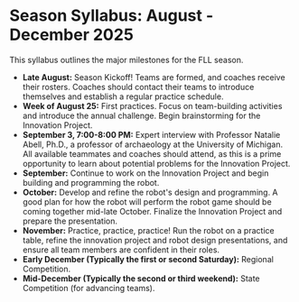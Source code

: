 # Season Syllabus: August - December 2025

This syllabus outlines the major milestones for the FLL season.

* **Late August:** Season Kickoff! Teams are formed, and coaches receive their rosters. Coaches should contact their teams to introduce themselves and establish a regular practice schedule.
* **Week of August 25:** First practices. Focus on team-building activities and introduce the annual challenge. Begin brainstorming for the Innovation Project.
* **September 3, 7:00-8:00 PM:** Expert interview with Professor Natalie Abell, Ph.D., a professor of archaeology at the University of Michigan. All available teammates and coaches should attend, as this is a prime opportunity to learn about potential problems for the Innovation Project.
* **September:** Continue to work on the Innovation Project and begin building and programming the robot.
* **October:** Develop and refine the robot's design and programming. A good plan for how the robot will perform the robot game should be coming together mid-late October. Finalize the Innovation Project and prepare the presentation.
* **November:** Practice, practice, practice! Run the robot on a practice table, refine the innovation project and robot design presentations, and ensure all team members are confident in their roles.
* **Early December (Typically the first or second Saturday):** Regional Competition.
* **Mid-December (Typically the second or third weekend):** State Competition (for advancing teams).
